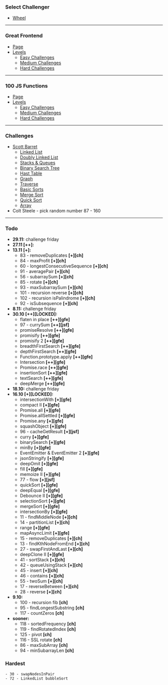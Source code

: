 ### Select Challenger

-   [Wheel](https://wheelofnames.com/ufx-eyc)

---

### Great Frontend

-   [Page](https://www.greatfrontend.com/prepare)
-   [Levels](https://wheelofnames.com/j6k-rbs)
    -   [Easy Challenges](https://wheelofnames.com/5vr-crv)
    -   [Medium Challenges](https://wheelofnames.com/nwh-f7a)
    -   [Hard Challenges](https://wheelofnames.com/gfw-3jv)

---

### 100 JS Functions

-   [Page](https://www.100jsfunctions.com/exercises)
-   [Levels](https://wheelofnames.com/j6k-rbs)
    -   [Easy Challenges](https://wheelofnames.com/3ba-d6s)
    -   [Medium Challenges](https://wheelofnames.com/38u-urz)
    -   [Hard Challenges](https://wheelofnames.com/wpm-kk7)

---

### Challenges

-   [Scott Barret](https://wheelofnames.com/gqm-58f)
    -   [Linked List](https://wheelofnames.com/awm-3up)
    -   [Doubly Linked List](https://wheelofnames.com/bak-68v)
    -   [Stacks & Queues](https://wheelofnames.com/nrf-xwc)
    -   [Binary Search Tree](https://wheelofnames.com/ytv-t46)
    -   [Hast Table](https://wheelofnames.com/9mx-adf)
    -   [Graph](https://wheelofnames.com/zvn-cqe)
    -   [Traverse](https://wheelofnames.com/q5v-emv)
    -   [Basic Sorts](https://wheelofnames.com/njs-g29)
    -   [Merge Sort](https://wheelofnames.com/bty-cdz)
    -   [Quick Sort](https://wheelofnames.com/aa6-ffe)
    -   [Array](https://wheelofnames.com/efx-kn2)
-   Colt Steele - pick random number 87 - 160

---

### Todo

-   **29.11:** challenge friday
-   **27.11 [++]:**
-   **13.11 [+]:**
    -   83 - removeDuplicates **[+][ch]**
    -   84 - maxProfit **[+][ch]**
    -   60 - longestConsecutiveSequence **[+][ch]**
    -   91 - averagePair **[+][ch]**
    -   56 - subarraySum **[+][ch]**
    -   85 - rotate **[+][ch]**
    -   93 - maxSubarraySum **[+][ch]**
    -   101 - recursion reverse **[+][ch]**
    -   102 - recursion isPalindrome **[+][ch]**
    -   92 - isSubsequence **[+][ch]**
-   **8.11:** challenge friday
-   **30.10 [++][LOCKED]:**
    -   flaten in place **[++][gfe]**
    -   97 - currySum **[++][jsf]**
    -   promiseResolve **[++][gfe]**
    -   promisify **[++][gfe]**
    -   promisify 2 **[++][gfe]**
    -   breadthFirstSearch **[++][gfe]**
    -   depthFirstSearch **[++][gfe]**
    -   Function.prototype.apply **[++][gfe]**
    -   Intersection **[++][gfe]**
    -   Promise.race **[++][gfe]**
    -   insertionSort **[++][gfe]**
    -   textSearch **[++][gfe]**
    -   deepMerge **[++][gfe]**
-   **18.10:** challenge friday
-   **16.10 [+][LOCKED]:**
    -   intersectionWith **[+][gfe]**
    -   compact II **[+][gfe]**
    -   Promise.all **[+][gfe]**
    -   Promise.allSettled **[+][gfe]**
    -   Promise.any **[+][gfe]**
    -   squashObject **[+][gfe]**
    -   96 - cacheGetResult **[+][jsf]**
    -   curry **[+][gfe]**
    -   binarySearch **[+][gfe]**
    -   minBy **[+][gfe]**
    -   EventEmitter & EventEmitter 2 **[+][gfe]**
    -   jsonStringify **[+][gfe]**
    -   deepOmit **[+][gfe]**
    -   fill **[+][gfe]**
    -   memoize II **[+][gfe]**
    -   77 - flow **[+][jsf]**
    -   quickSort **[+][gfe]**
    -   deepEqual **[+][gfe]**
    -   Debounce II **[+][gfe]**
    -   selectionSort **[+][gfe]**
    -   mergeSort **[+][gfe]**
    -   intersectionBy **[+][gfe]**
    -   11 - findMiddleNode **[+][ch]**
    -   14 - partitionList **[+][ch]**
    -   range **[+][gfe]**
    -   mapAsyncLimit **[+][gfe]**
    -   15 - removeDuplicates **[+][ch]**
    -   13 - findKthNodeFromEnd **[+][ch]**
    -   27 - swapFirstAndLast **[+][ch]**
    -   deepClone II **[+][gfe]**
    -   41 - sortStack **[+][ch]**
    -   42 - queueUsingStack **[+][ch]**
    -   45 - insert **[+][ch]**
    -   46 - contains **[+][ch]**
    -   55 - twoSum **[+][ch]**
    -   17 - reverseBetween **[+][ch]**
    -   28 - reverse **[+][ch]**
-   **9.10:**
    -   100 - recursion fib **[ch]**
    -   95 - findLongestSubstring **[ch]**
    -   117 - countZeros **[ch]**
-   **sooner:**
    -   118 - sortedFrequency **[ch]**
    -   119 - findRotatedIndex **[ch]**
    -   125 - pivot **[ch]**
    -   116 - SSL rotate **[ch]**
    -   86 - maxSubArray **[ch]**
    -   94 - minSubarrayLen **[ch]**

### Hardest

    - 30 - swapNodesInPair
    - 72 - LinkedList bubbleSort
